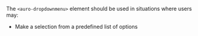 The `<auro-dropdownmenu>` element should be used in situations where users may:

* Make a selection from a predefined list of options
